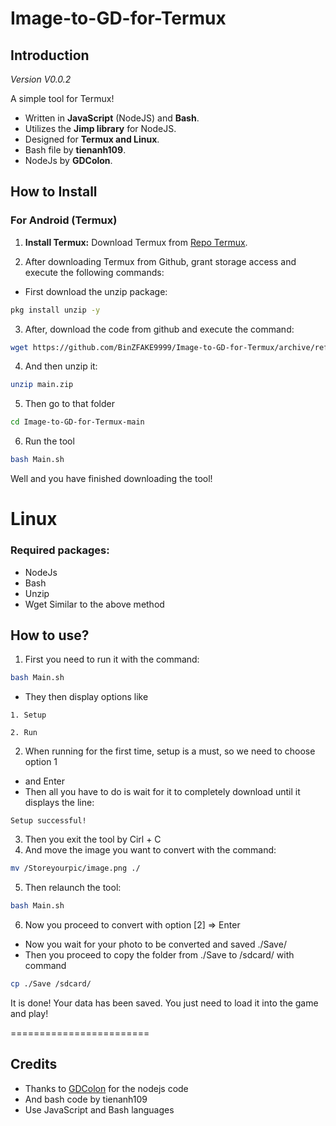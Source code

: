# Image-to-GD-for-Termux

## Introduction
*Version V0.0.2*

A simple tool for Termux!

- Written in **JavaScript** (NodeJS) and **Bash**.
- Utilizes the **Jimp library** for NodeJS.
- Designed for **Termux and Linux**.
- Bash file by **tienanh109**.
- NodeJs by **GDColon**.

## How to Install

### For Android (Termux)

1. **Install Termux:**
   Download Termux from [Repo Termux](https://github.com/termux/termux-app/releases).

2. After downloading Termux from Github, grant storage access and execute the following commands:
  - First download the unzip package:
   ```bash
   pkg install unzip -y
   ```
3. After, download the code from github and execute the command:
  ```bash
  wget https://github.com/BinZFAKE9999/Image-to-GD-for-Termux/archive/refs/heads/main.zip
  ```
4. And then unzip it:
 ```bash
 unzip main.zip
 ```
5. Then go to that folder
 ```bash
 cd Image-to-GD-for-Termux-main
 ```
6. Run the tool
 ```bash
 bash Main.sh
 ```

Well and you have finished downloading the tool! 

# Linux
### Required packages:
- NodeJs
- Bash
- Unzip
- Wget
Similar to the above method

## How to use?
 1. First you need to run it with the command: 
  ```bash
  bash Main.sh
  ```

- They then display options like
 ```
 1. Setup

 2. Run
 ```
 2. When running for the first time, setup is a must, so we need to choose option 1
 - and Enter
 - Then all you have to do is wait for it to completely download until it displays the line:
 ```
 Setup successful!
 ```
3. Then you exit the tool by Cirl + C
4. And move the image you want to convert with the command:
 ```bash
 mv /Storeyourpic/image.png ./
 ```
5. Then relaunch the tool:
 ```bash
 bash Main.sh
 ```
6. Now you proceed to convert with option [2] => Enter
- Now you wait for your photo to be converted and saved ./Save/
- Then you proceed to copy the folder from ./Save to /sdcard/ with command 
 ```bash
 cp ./Save /sdcard/
 ```


It is done! Your data has been saved. You just need to load it into the game and play!

========================
## Credits
- Thanks to [GDColon](https://github.com/GDColon) for the nodejs code
- And bash code by tienanh109
- Use JavaScript and Bash languages
